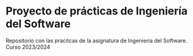 # Proyecto de prácticas de Ingeniería del Software
Repositorio con las pracitcas de la asignatura de Ingenieria del Software. Curso 2023/2024
